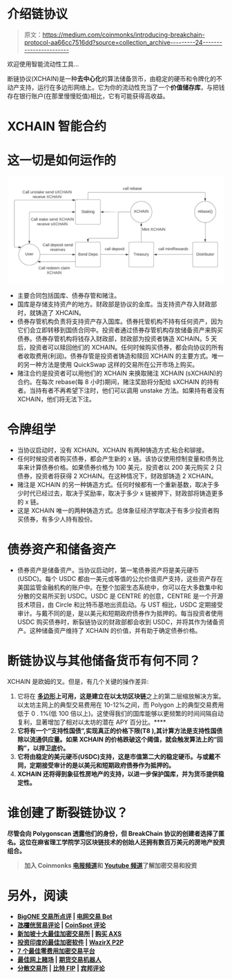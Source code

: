 # 介绍链协议

> 原文：<https://medium.com/coinmonks/introducing-breakchain-protocol-aa66cc7516dd?source=collection_archive---------24----------------------->

欢迎使用智能流动性工具…

断链协议(XCHAIN)是一种**去中心化**的算法储备货币，由稳定的硬币和令牌化的不动产支持，运行在多边形网络上。它为你的流动性充当了一个**价值储存库**，与把钱存在银行账户(在那里慢慢贬值)相比，它有可能获得高收益。

# XCHAIN 智能合约

# 这一切是如何运作的

![](img/d3ab09f2bc7ebaa4501b8ece446a01b7.png)

*   主要合同包括国库、债券存管和赌注。
*   国库是存储支持资产的地方。财政部是协议的金库。当支持资产存入财政部时，就铸造了 XHCAIN。
*   债券存管机构负责将支持资产存入国库。债券托管机构不持有任何资产，因为它们会立即转移到国债合同中。投资者通过债券存管机构存放储备资产来购买债券。债券存管机构将钱存入财政部，财政部为投资者铸造 XCHAIN。5 天后，投资者可以赎回他们的 XCHAIN。任何时候购买债券，都会向协议的所有者收取费用(利润)。债券存管是投资者铸造和赎回 XCHAIN 的主要方式。唯一的另一种方法是使用 QuickSwap 这样的交易所在公开市场上购买。
*   赌注合约是投资者可以用他们的 XCHAIN 来换取赌注 XCHAIN (sXCHAIN)的合约。在每次 rebase(每 8 小时)期间，赌注奖励将分配给 sXCHAIN 的持有者。当持有者不再希望下注时，他们可以调用 unstake 方法。如果持有者没有 XCHAIN，他们将无法下注。

# 令牌组学

*   当协议启动时，没有 XCHAIN。XCHAIN 有两种铸造方式:粘合和铆接。
*   任何时候投资者购买债券，都会产生新的 x 链。该协议使用控制变量和债务比率来计算债券价格。如果债券价格为 100 美元，投资者以 200 美元购买 2 只债券，投资者将获得 2 XCHAIN。在这种情况下，财政部铸造 2 XCHAIN。
*   赌注是 XCHAIN 的另一种铸造方式。任何时候都有一个重新基数，取决于多少时代已经过去，取决于奖励率，取决于多少 x 链被押下，财政部将铸造更多的 x 链。
*   这是 XCHAIN 唯一的两种铸造方式。总体象征经济学取决于有多少投资者购买债券，有多少人持有股份。

# 债券资产和储备资产

*   债券资产是储备资产。当协议启动时，第一笔债券资产将是美元硬币(USDC)。每个 USDC 都由一美元或等值的公允价值资产支持，这些资产存在美国监管金融机构的账户中。在整个加密生态系统中，你可以在大多数集中和分散的交易所买到 USDC。USDC 是 CENTRE 的创意，CENTRE 是一个开源技术项目，由 Circle 和比特币基地出资启动。与 UST 相比，USDC 定期接受审计。与戴不同的是，是以美元和短期政府债券作为抵押的。每当投资者使用 USDC 购买债券时，断裂链协议的财政部都会收到 USDC，并将其作为储备资产。这种储备资产维持了 XCHAIN 的价值，并有助于确定债券价格。

# 断链协议与其他储备货币有何不同？

XCHAIN 是欧姆的叉。但是，有几个关键的操作差异:

1.  它将在 [**多边形**](https://polygon.technology/matic-token/)**上可用，这是建立在以太坊区块链**之上的第二层缩放解决方案。以太坊主网上的典型交易费用在 10-12%之间，而 Polygon 上的典型交易费用低于 0 . 1%(低 100 倍以上)。这使得我们的国库能够以更频繁的时间间隔自动复利，显著增加了相对以太坊的潜在 APY 百分比。****
2.  **它将有一个“支持性国债”,实现真正的价格下限(T8 ),其计算方法是支持性国债除以流通供应量。如果 XCHAIN 的价格跌破这个阈值，就会触发算法上的“回购”，以捍卫底价。**
3.  **它将由稳定的美元硬币(USDC)支持，这是市值第二大的稳定硬币。与或戴不同，定期接受审计的是以美元和短期政府债券作为抵押的。**
4.  **XCHAIN 还将得到象征性房地产的支持，以进一步保护国库，并为货币提供稳定性。**

# **谁创建了断裂链协议？**

**尽管会向 Polygonscan 透露他们的身份，但 BreakChain 协议的创建者选择了匿名。这位在麻省理工学院学习区块链技术的创始人还拥有数百万美元的房地产投资组合。**

> **加入 Coinmonks [电报频道](https://t.me/coincodecap)和 [Youtube 频道](https://www.youtube.com/c/coinmonks/videos)了解加密交易和投资**

# **另外，阅读**

*   **[BigONE 交易所点评](/coinmonks/bigone-exchange-review-64705d85a1d4) | [电网交易 Bot](https://coincodecap.com/grid-trading)**
*   **[氹欞侊贸易评论](https://coincodecap.com/anny-trade-review) | [CoinSpot 评论](https://coincodecap.com/coinspot-review)**
*   **[新加坡十大最佳加密交易所](https://coincodecap.com/crypto-exchange-in-singapore) | [购买 AXS](https://coincodecap.com/buy-axs-token)**
*   **[投资印度的最佳加密软件](https://coincodecap.com/best-crypto-to-invest-in-india-in-2021) | [WazirX P2P](https://coincodecap.com/wazirx-p2p)**
*   **[7 个最佳零费用加密交易平台](https://coincodecap.com/zero-fee-crypto-exchanges)**
*   **[最佳网上赌场](https://coincodecap.com/best-online-casinos) | [期货交易机器人](/coinmonks/futures-trading-bots-5a282ccee3f5)**
*   **[分散交易所](https://coincodecap.com/what-are-decentralized-exchanges) | [比特 FIP](https://coincodecap.com/bitbns-fip) | [宾邦评论](https://coincodecap.com/bingbon-review)**